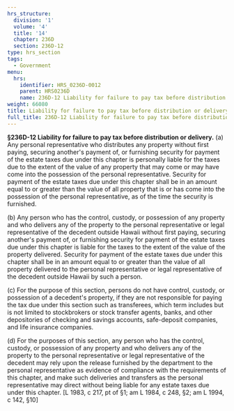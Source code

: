 ```yaml
---
hrs_structure:
  division: '1'
  volume: '4'
  title: '14'
  chapter: 236D
  section: 236D-12
type: hrs_section
tags:
  - Government
menu:
  hrs:
    identifier: HRS_0236D-0012
    parent: HRS0236D
    name: 236D-12 Liability for failure to pay tax before distribution or delivery
weight: 66080
title: Liability for failure to pay tax before distribution or delivery
full_title: 236D-12 Liability for failure to pay tax before distribution or delivery
---
```

**§236D-12 Liability for failure to pay tax before distribution or delivery.** (a) Any personal representative who distributes any property without first paying, securing another's payment of, or furnishing security for payment of the estate taxes due under this chapter is personally liable for the taxes due to the extent of the value of any property that may come or may have come into the possession of the personal representative. Security for payment of the estate taxes due under this chapter shall be in an amount equal to or greater than the value of all property that is or has come into the possession of the personal representative, as of the time the security is furnished.

(b) Any person who has the control, custody, or possession of any property and who delivers any of the property to the personal representative or legal representative of the decedent outside Hawaii without first paying, securing another's payment of, or furnishing security for payment of the estate taxes due under this chapter is liable for the taxes to the extent of the value of the property delivered. Security for payment of the estate taxes due under this chapter shall be in an amount equal to or greater than the value of all property delivered to the personal representative or legal representative of the decedent outside Hawaii by such a person.

(c) For the purpose of this section, persons do not have control, custody, or possession of a decedent's property, if they are not responsible for paying the tax due under this section such as transferees, which term includes but is not limited to stockbrokers or stock transfer agents, banks, and other depositories of checking and savings accounts, safe-deposit companies, and life insurance companies.

(d) For the purposes of this section, any person who has the control, custody, or possession of any property and who delivers any of the property to the personal representative or legal representative of the decedent may rely upon the release furnished by the department to the personal representative as evidence of compliance with the requirements of this chapter, and make such deliveries and transfers as the personal representative may direct without being liable for any estate taxes due under this chapter. [L 1983, c 217, pt of §1; am L 1984, c 248, §2; am L 1994, c 142, §10]